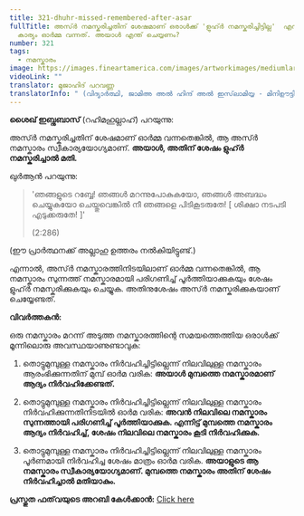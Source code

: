 ```yaml
---
title: 321-dhuhr-missed-remembered-after-asar
fullTitle: അസ്ർ നമസ്കരിച്ചതിന് ശേഷമാണ് ഒരാൾക്ക് 'ളുഹ്ർ നമസ്കരിച്ചിട്ടില്ല'  എന്ന
  കാര്യം ഓർമ്മ വന്നത്. അയാൾ എന്ത് ചെയ്യണം?
number: 321
tags:
  - നമസ്കാരം
image: https://images.fineartamerica.com/images/artworkimages/mediumlarge/2/sun-in-blue-sky-with-clouds-tomch.jpg
videoLink: ""
translator: മുജാഹിദ് പറവണ്ണ
translatorInfo: " (വിദ്യാർത്ഥി, ജാമിഅ അൽ ഹിന്ദ് അൽ ഇസ്‌ലാമിയ്യ - മിനിഊട്ടി)"
---
```

**ശൈഖ് ഇബ്നുബാസ്** (റഹിമഹുല്ലാഹ്) പറയുന്നു: 

അസ്ർ നമസ്കരിച്ചതിന് ശേഷമാണ് ഓർമ്മ വന്നതെങ്കിൽ, ആ അസ്ർ നമസ്കാരം സ്വീകാര്യയോഗ്യമാണ്. **അയാൾ, അതിന് ശേഷം ളുഹ്ർ നമസ്കരിച്ചാൽ മതി.**

ഖുർആൻ പറയുന്നു: 

> 'ഞങ്ങളുടെ റബ്ബേ! ഞങ്ങള്‍ മറന്നുപോകുകയോ, ഞങ്ങള്‍ അബദ്ധം ചെയ്യുകയോ ചെയ്തുവെങ്കില്‍ നീ ഞങ്ങളെ പിടികൂടരുതേ! \[ ശിക്ഷാ നടപടി എടുക്കരുതേ! ]'
>
> (2:286)

(ഈ പ്രാർത്ഥനക്ക് അല്ലാഹു ഉത്തരം നൽകിയിട്ടുണ്ട്.) 

എന്നാൽ, അസ്ർ നമസ്കാരത്തിനിടയിലാണ് ഓർമ്മ വന്നതെങ്കിൽ, ആ നമസ്കാരം സുന്നത്ത് നമസ്കാരമായി പരിഗണിച്ച് പൂർത്തിയാക്കുകയും ശേഷം ളുഹ്ർ നമസ്കരിക്കുകയും ചെയ്യുക. അതിനുശേഷം അസ്ർ നമസ്കരിക്കുകയാണ് ചെയ്യേണ്ടത്.



**വിവർത്തകൻ:** 

ഒരു നമസ്കാരം മറന്ന് അടുത്ത നമസ്കാരത്തിന്റെ സമയത്തെത്തിയ ഒരാൾക്ക് മൂന്നിലൊരു അവസ്ഥയാണുണ്ടാവുക: 

1) തൊട്ടുമുമ്പുള്ള നമസ്കാരം നിർവഹിച്ചിട്ടില്ലെന്ന് നിലവിലുള്ള നമസ്കാരം ആരംഭിക്കുന്നതിന് മുമ്പ് ഓർമ വരിക: **അയാൾ മുമ്പത്തെ നമസ്കാരമാണ് ആദ്യം നിർവഹിക്കേണ്ടത്.** 

2) തൊട്ടുമുമ്പുള്ള നമസ്കാരം നിർവഹിച്ചിട്ടില്ലെന്ന് നിലവിലുള്ള നമസ്കാരം നിർവഹിക്കുന്നതിനിടയിൽ ഓർമ വരിക: **അവൻ നിലവിലെ നമസ്കാരം സുന്നത്തായി പരിഗണിച്ച് പൂർത്തിയാക്കുക. എന്നിട്ട് മുമ്പത്തെ നമസ്കാരം ആദ്യം നിർവഹിച്ച്, ശേഷം നിലവിലെ നമസ്കാരം കൂടി നിർവഹിക്കുക.** 

3) തൊട്ടുമുമ്പുള്ള നമസ്കാരം നിർവഹിച്ചിട്ടില്ലെന്ന് നിലവിലുള്ള നമസ്കാരം പൂർണമായി നിർവഹിച്ച ശേഷം മാത്രം ഓർമ വരിക. **അയാളുടെ ആ നമസ്കാരം സ്വീകാര്യയോഗ്യമാണ്. മുമ്പത്തെ നമസ്കാരം അതിന് ശേഷം നിർവഹിച്ചാൽ മതിയാകും.**

**പ്രസ്തുത ഫത്‌വയുടെ അറബി കേൾക്കാൻ:** [Click here](https://bit.ly/3jxpNOZ)